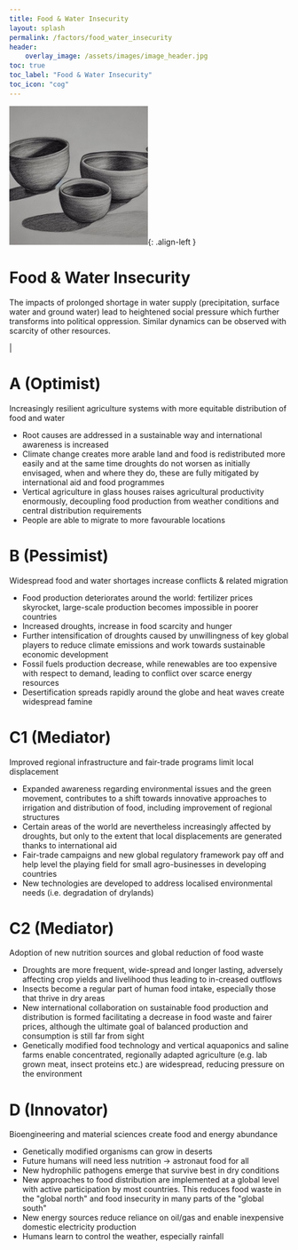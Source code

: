 ```yaml
---
title: Food & Water Insecurity
layout: splash
permalink: /factors/food_water_insecurity
header:
    overlay_image: /assets/images/image_header.jpg
toc: true
toc_label: "Food & Water Insecurity"
toc_icon: "cog"
---
```


![image-left](/assets/images/FoodWater.jpg){: .align-left }

# Food & Water Insecurity 
The impacts of prolonged shortage in water supply (precipitation, surface water and ground water) lead to heightened social pressure which further transforms into political oppression. Similar dynamics can be observed with scarcity of other resources.

|

# A (Optimist)
Increasingly resilient agriculture systems with more equitable distribution of food and water 
* Root causes are addressed in a sustainable way and international awareness is increased
* Climate change creates more arable land and food is redistributed more easily and at the same time droughts do not worsen as initially envisaged, when and where they do, these are fully mitigated by international aid and food programmes
* Vertical agriculture in glass houses raises agricultural productivity enormously, decoupling food production from weather conditions and central distribution requirements
* People are able to migrate to more favourable locations


# B (Pessimist)
Widespread food and water shortages increase conflicts & related migration
* Food production deteriorates around the world: fertilizer prices skyrocket, large-scale production becomes impossible in poorer countries
* Increased droughts, increase in food scarcity and hunger 
* Further intensification of droughts caused by unwillingness of key global players to reduce climate emissions and work towards sustainable economic development
* Fossil fuels production decrease, while renewables are too expensive with respect to demand, leading to conflict over scarce energy resources
* Desertification spreads rapidly around the globe and heat waves create widespread famine 


# C1 (Mediator)
Improved regional infrastructure and fair-trade programs limit local displacement
* Expanded awareness regarding environmental issues and the green movement, contributes to a shift towards innovative approaches to irrigation and distribution of food, including improvement of regional structures
* Certain areas of the world are nevertheless increasingly affected by droughts, but only to the extent that local displacements are generated thanks to international aid
* Fair-trade campaigns and new global regulatory framework pay off and help level the playing field for small agro-businesses in developing countries
* New technologies are developed to address localised environmental needs (i.e. degradation of drylands)

# C2 (Mediator)
Adoption of new nutrition sources and global reduction of food waste
* Droughts are more frequent, wide-spread and longer lasting, adversely affecting crop yields and livelihood thus leading to in-creased outflows
* Insects become a regular part of human food intake, especially those that thrive in dry areas
* New international collaboration on sustainable food production and distribution is formed facilitating a decrease in food waste and fairer prices, although the ultimate goal of balanced production and consumption is still far from sight
* Genetically modified food technology and vertical aquaponics and saline farms enable concentrated, regionally adapted agriculture (e.g. lab grown meat, insect proteins etc.) are widespread, reducing pressure on the environment


# D (Innovator)
Bioengineering and material sciences create food and energy abundance
* Genetically modified organisms can grow in deserts
* Future humans will need less nutrition &rarr; astronaut food for all
* New hydrophilic pathogens emerge that survive best in dry conditions 
* New approaches to food distribution are implemented at a global level with active participation by most countries. This reduces food waste in the "global north" and food insecurity in many parts of the "global south"
* New energy sources reduce reliance on oil/gas and enable inexpensive domestic electricity production
* Humans learn to control the weather, especially rainfall
